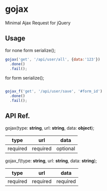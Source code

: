 # gojax
Minimal Ajax Request for jQuery
## Usage
for none form serialize();

```javascript
gojax('get', '/api/user/all', {data:'123'})
  .done()
  .fail();
```

for form serialize();
```javascript

gojax_f('get', '/api/user/save', '#form_id')
  .done()
  .fail();
```
## API Ref.

gojax(type: **string**, url: **string**, data: **object**);

| type        | url           | data  |
| ------------- |:-------------:| -----|
| required     | required | optional |


gojax_f(type: **string**, url: **string**, data: **string**);

| type        | url           | data  |
| ------------- |:-------------:| -----|
| required     | required |  required |

